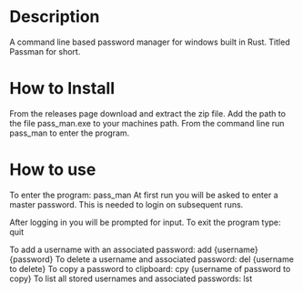 # Description
A command line based password manager for windows built in Rust. Titled Passman for short.

# How to Install
From the releases page download and extract the zip file.
Add the path to the file pass_man.exe to your machines path.
From the command line run pass_man to enter the program.

# How to use
To enter the program: pass_man
At first run you will be asked to enter a master password. This is needed to login on subsequent runs.

After logging in you will be prompted for input. To exit the program type: quit

To add a username with an associated password: add {username} {password}
To delete a username and associated password: del {username to delete}
To copy a password to clipboard: cpy {username of password to copy}
To list all stored usernames and associated passwords: lst
